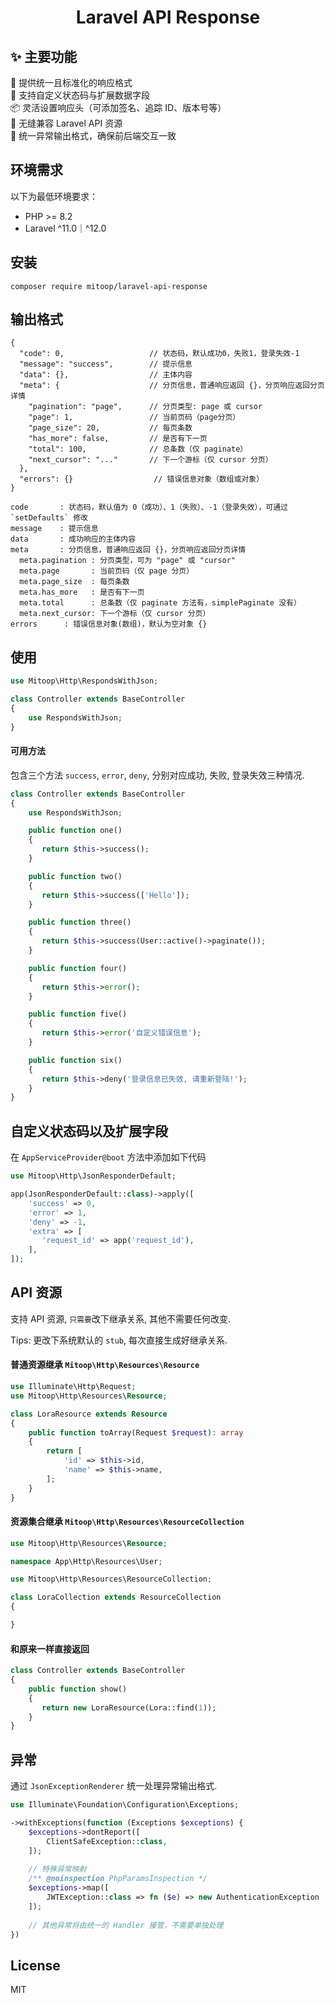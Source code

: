 <h1 align="center">Laravel API Response</h1>

## ✨ 主要功能

🎯  提供统一且标准化的响应格式  
🔧  支持自定义状态码与扩展数据字段  
📦  灵活设置响应头（可添加签名、追踪 ID、版本号等）  
🚀  无缝兼容 Laravel API 资源  
🐛  统一异常输出格式，确保前后端交互一致  

## 环境需求
以下为最低环境要求：
- PHP >= 8.2
- Laravel ^11.0｜^12.0

## 安装

```shell
composer require mitoop/laravel-api-response
```

## 输出格式
```jsonc
{
  "code": 0,                   // 状态码，默认成功0，失败1，登录失效-1
  "message": "success",        // 提示信息
  "data": {},                  // 主体内容
  "meta": {                    // 分页信息，普通响应返回 {}，分页响应返回分页详情
    "pagination": "page",      // 分页类型: page 或 cursor
    "page": 1,                 // 当前页码（page分页）
    "page_size": 20,           // 每页条数
    "has_more": false,         // 是否有下一页
    "total": 100,              // 总条数（仅 paginate）
    "next_cursor": "..."       // 下一个游标（仅 cursor 分页）
  },
  "errors": {}                  // 错误信息对象（数组或对象）
}
```

```text
code       : 状态码，默认值为 0（成功）、1（失败）、-1（登录失效），可通过 `setDefaults` 修改
message    : 提示信息
data       : 成功响应的主体内容
meta       : 分页信息，普通响应返回 {}，分页响应返回分页详情
  meta.pagination : 分页类型，可为 "page" 或 "cursor"
  meta.page       : 当前页码（仅 page 分页）
  meta.page_size  : 每页条数
  meta.has_more   : 是否有下一页
  meta.total      : 总条数（仅 paginate 方法有，simplePaginate 没有）
  meta.next_cursor: 下一个游标（仅 cursor 分页）
errors      : 错误信息对象(数组)，默认为空对象 {}
```

## 使用

```php
use Mitoop\Http\RespondsWithJson;

class Controller extends BaseController
{
    use RespondsWithJson;
}
```

#### 可用方法

包含三个方法 `success`, `error`, `deny`, 分别对应成功, 失败, 登录失效三种情况.

```php
class Controller extends BaseController
{
    use RespondsWithJson;

    public function one()
    {
       return $this->success();
    }

    public function two()
    {
       return $this->success(['Hello']);
    }

    public function three()
    {
       return $this->success(User::active()->paginate());
    }

    public function four()
    {
       return $this->error();
    }

    public function five()
    {
       return $this->error('自定义错误信息');
    }

    public function six()
    {
       return $this->deny('登录信息已失效, 请重新登陆!');
    }
}
```

## 自定义状态码以及扩展字段

在 `AppServiceProvider@boot` 方法中添加如下代码

```php
use Mitoop\Http\JsonResponderDefault;

app(JsonResponderDefault::class)->apply([
    'success' => 0,
    'error' => 1,
    'deny' => -1,
    'extra' => [
       'request_id' => app('request_id'),
    ],
]);
```

## API 资源

支持 API 资源, `只需要`改下继承关系, 其他不需要任何改变.

Tips: 更改下系统默认的 `stub`, 每次直接生成好继承关系.

#### 普通资源继承 `Mitoop\Http\Resources\Resource`

```php
use Illuminate\Http\Request;
use Mitoop\Http\Resources\Resource;

class LoraResource extends Resource
{
    public function toArray(Request $request): array
    {
        return [
            'id' => $this->id,
            'name' => $this->name,
        ];
    }
}

```

#### 资源集合继承 `Mitoop\Http\Resources\ResourceCollection`

```php
use Mitoop\Http\Resources\Resource;

namespace App\Http\Resources\User;

use Mitoop\Http\Resources\ResourceCollection;

class LoraCollection extends ResourceCollection
{

}
```

#### 和原来一样直接返回

```php
class Controller extends BaseController
{
    public function show()
    {
       return new LoraResource(Lora::find(1));
    }
}
```

## 异常

通过 `JsonExceptionRenderer` 统一处理异常输出格式.

```php
use Illuminate\Foundation\Configuration\Exceptions;

->withExceptions(function (Exceptions $exceptions) {
    $exceptions->dontReport([
        ClientSafeException::class,
    ]);
    
    // 特殊异常映射
    /** @noinspection PhpParamsInspection */
    $exceptions->map([
        JWTException::class => fn ($e) => new AuthenticationException
    ]);
    
    // 其他异常将由统一的 Handler 接管，不需要单独处理
})
```

## License

MIT

